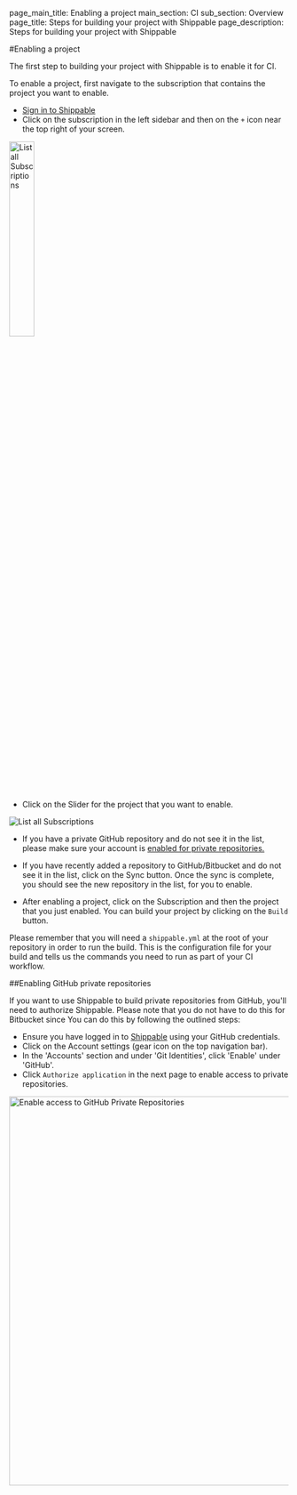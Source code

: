 page_main_title: Enabling a project
main_section: CI
sub_section: Overview
page_title: Steps for building your project with Shippable
page_description: Steps for building your project with Shippable

#Enabling a project

The first step to building your project with Shippable is to enable it for CI.

To enable a project, first navigate to the subscription that contains the project you want to enable.

- [Sign in to Shippable](https://app.shippable.com)
- Click on the subscription in the left sidebar and then on the `+` icon near the top right of your screen.

<img width="30%" height="30%" src="/images/platform/integrations/list-subscriptions.png" alt="List all Subscriptions">

- Click on the Slider for the project that you want to enable.

<img src="../../images/ci/enable-project-menu.png" alt="List all Subscriptions">

- If you have a private GitHub repository and do not see it in the list, please make sure your account is [enabled for private repositories.](#private-repos)

- If you have recently added a repository to GitHub/Bitbucket and do not see it in the list, click on the Sync button. Once the sync is complete, you should see the new repository in the list, for you to enable.

- After enabling a project, click on the Subscription and then the project that you just enabled. You can build your project by clicking on the `Build` button.

Please remember that you will need a `shippable.yml` at the root of your repository in order to run the build. This is the configuration file for your build and tells us the commands you need to run as part of your CI workflow.

<a name="private-repos"></a>
##Enabling GitHub private repositories

If you want to use Shippable to build private repositories from GitHub, you'll need to authorize Shippable. Please note that you do not have to do this for Bitbucket since  You can do this by following the outlined steps:

-  Ensure you have logged in to [Shippable](https://app.shippable.com) using your GitHub credentials.
-  Click on the Account settings (gear icon on the top navigation bar).
-  In the 'Accounts' section and under 'Git Identities', click 'Enable' under 'GitHub'.
-  Click `Authorize application` in the next page to enable access to private repositories.

<img src="../../images/ci/enablePvtRepoMv.gif" alt="Enable access to GitHub Private Repositories" style="width:700px;"/>
